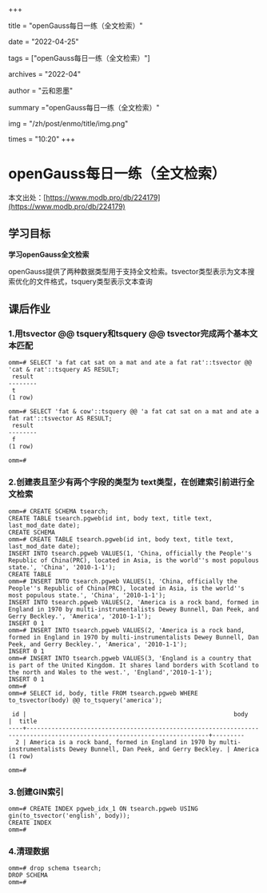 +++

title = "openGauss每日一练（全文检索）" 

date = "2022-04-25" 

tags = ["openGauss每日一练（全文检索）"] 

archives = "2022-04" 

author = "云和恩墨" 

summary ="openGauss每日一练（全文检索）"

img = "/zh/post/enmo/title/img.png" 

times = "10:20"
+++

# openGauss每日一练（全文检索）

本文出处：[https://www.modb.pro/db/224179](https://www.modb.pro/db/224179)

## 学习目标

**学习openGauss全文检索**

openGauss提供了两种数据类型用于支持全文检索。tsvector类型表示为文本搜索优化的文件格式，tsquery类型表示文本查询

## 课后作业

### **1.用tsvector @@ tsquery和tsquery @@ tsvector完成两个基本文本匹配**

```
omm=# SELECT 'a fat cat sat on a mat and ate a fat rat'::tsvector @@ 'cat & rat'::tsquery AS RESULT;
 result 
--------
 t
(1 row)

omm=# SELECT 'fat & cow'::tsquery @@ 'a fat cat sat on a mat and ate a fat rat'::tsvector AS RESULT;
 result 
--------
 f
(1 row)

omm=# 
```

### **2.创建表且至少有两个字段的类型为 text类型，在创建索引前进行全文检索**

```
omm=# CREATE SCHEMA tsearch;
CREATE TABLE tsearch.pgweb(id int, body text, title text, last_mod_date date);
CREATE SCHEMA
omm=# CREATE TABLE tsearch.pgweb(id int, body text, title text, last_mod_date date);
INSERT INTO tsearch.pgweb VALUES(1, 'China, officially the People''s Republic of China(PRC), located in Asia, is the world''s most populous state.', 'China', '2010-1-1');
CREATE TABLE
omm=# INSERT INTO tsearch.pgweb VALUES(1, 'China, officially the People''s Republic of China(PRC), located in Asia, is the world''s most populous state.', 'China', '2010-1-1');
INSERT INTO tsearch.pgweb VALUES(2, 'America is a rock band, formed in England in 1970 by multi-instrumentalists Dewey Bunnell, Dan Peek, and Gerry Beckley.', 'America', '2010-1-1');
INSERT 0 1
omm=# INSERT INTO tsearch.pgweb VALUES(2, 'America is a rock band, formed in England in 1970 by multi-instrumentalists Dewey Bunnell, Dan Peek, and Gerry Beckley.', 'America', '2010-1-1');
INSERT 0 1
omm=# INSERT INTO tsearch.pgweb VALUES(3, 'England is a country that is part of the United Kingdom. It shares land borders with Scotland to the north and Wales to the west.', 'England','2010-1-1');
INSERT 0 1
omm=# 
omm=# SELECT id, body, title FROM tsearch.pgweb WHERE to_tsvector(body) @@ to_tsquery('america');

 id |                                                          body                                                           |  title  
----+-------------------------------------------------------------------------------------------------------------------------+---------
  2 | America is a rock band, formed in England in 1970 by multi-instrumentalists Dewey Bunnell, Dan Peek, and Gerry Beckley. | America
(1 row)

omm=# 
```

### **3.创建GIN索引**

```
omm=# CREATE INDEX pgweb_idx_1 ON tsearch.pgweb USING gin(to_tsvector('english', body));
CREATE INDEX
omm=# 
```

### **4.清理数据**

```
omm=# drop schema tsearch;
DROP SCHEMA
omm=# 
```
